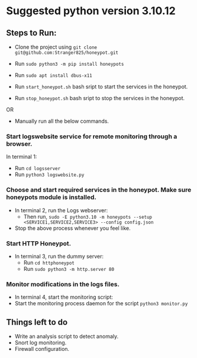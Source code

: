 # Suggested python version 3.10.12
## Steps to Run:

- Clone the project using `git clone git@github.com:Stranger825/honeypot.git`

- Run `sudo python3 -m pip install honeypots` 
- Run `sudo apt install dbus-x11`
- Run `start_honeypot.sh` bash sript to start the services in the honeypot.
- Run `stop_honeypot.sh` bash sript to stop the services in the honeypot.

OR

- Manually run all the below commands.

### Start logswebsite service for remote monitoring through a browser.
In terminal 1:
- Run `cd logsserver`
- Run `python3 logswebsite.py` 

### Choose and start required services in the honeypot. Make sure honeypots module is installed.
- In terminal 2, run the Logs webserver:
    - Then run, `sudo -E python3.10 -m honeypots --setup <SERVICE1,SERVICE2,SERVICE3> --config config.json`
- Stop the above process whenever you feel like.

### Start HTTP Honeypot.
- In terminal 3, run the dummy server:
    - Run `cd httphoneypot`
    - Run `sudo python3 -m http.server 80`

### Monitor modifications in the logs files.
- In terminal 4, start the monitoring script:
- Start the monitoring process daemon for the script `python3 monitor.py`



## Things left to do

- Write an analysis script to detect anomaly.
- Snort log monitoring.
- Firewall configuration.
